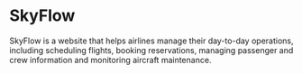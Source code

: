 # SkyFlow
SkyFlow is a website that helps airlines manage their day-to-day operations, including scheduling flights, booking reservations, managing passenger and crew information and monitoring aircraft maintenance.
